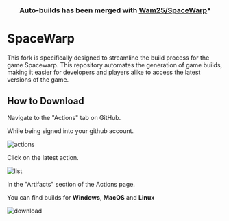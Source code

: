 <h3 align="center">Auto-builds has been merged with <a href="https://github.com/Wam25/SpaceWarp">Wam25/SpaceWarp</a>*</h3>

# SpaceWarp

This fork is specifically designed to streamline the build process for the game Spacewarp. This repository automates the generation of game builds, making it easier for developers and players alike to access the latest versions of the game.

## How to Download

Navigate to the "Actions" tab on GitHub.

While being signed into your github account.

![actions](https://api.serversmp.xyz/upload/646b8e26a7fc256b12beb629.png)

Click on the latest action.

![list](https://api.serversmp.xyz/upload/646b8e6da7fc256b12beb632.png)

In the "Artifacts" section of the Actions page.

You can find builds for **Windows**, **MacOS** and **Linux**

![download](https://api.serversmp.xyz/upload/646b8eafa7fc256b12beb638.png)
